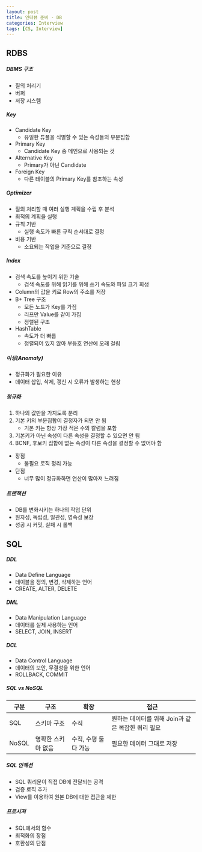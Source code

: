 ```yaml
---
layout: post
title: 인터뷰 준비 - DB
categories: Interview
tags: [CS, Interview]
---
```


## RDBS

##### DBMS 구조

- 질의 처리기
- 버퍼
- 저장 시스템

##### Key

- Candidate Key
  - 유일한 튜플을 식별할 수 있는 속성들의 부분집합
- Primary Key
  - Candidate Key 중 메인으로 사용되는 것
- Alternative Key
  - Primary가 아닌 Candidate
- Foreign Key
  - 다른 테이블의 Primary Key를 참조하는 속성

##### Optimizer

- 질의 처리할 때 여러 실행 계획을 수립 후 분석
- 최적의 계획을 실행
- 규칙 기반
  - 실행 속도가 빠른 규칙 순서대로 결정
- 비용 기반
  - 소요되는 작업을 기준으로 결정

##### Index

- 검색 속도를 높이기 위한 기술
  - 검색 속도를 위해 읽기를 위해 쓰기 속도와 파일 크기 희생
- Column의 값을 키로 Row의 주소를 저장
- B+ Tree 구조
  - 모든 노드가 Key를 가짐
  - 리프만 Value를 같이 가짐
  - 정렬된 구조
- HashTable
  - 속도가 더 빠름
  - 정렬되어 있지 않아 부등호 연산에 오래 걸림

##### 이상(Anomaly)

- 정규화가 필요한 이유
- 데이터 삽입, 삭제, 갱신 시 오류가 발생하는 현상

##### 정규화

1. 하나의 값만을 가지도록 분리
2. 기본 키의 부분집합이 결정자가 되면 안 됨
   - 기본 키는 항상 가장 적은 수의 칼럼을 포함
3. 기본키가 아닌 속성이 다른 속성을 결정할 수 있으면 안 됨
4. BCNF, 후보키 집합에 없는 속성이 다른 속성을 결정할 수 없어야 함

- 장점
  - 불필요 로직 정리 가능
- 단점
  - 너무 많이 정규화하면 연산이 많아져 느려짐

##### 트랜잭션

- DB를 변화시키는 하나의 작업 단위
- 원자성, 독립성, 일관성, 영속성 보장
- 성공 시 커밋, 실패 시 롤백

## SQL

##### DDL

- Data Define Language
- 테이블을 정의, 변경, 삭제하는 언어
- CREATE, ALTER, DELETE

##### DML

- Data Manipulation Language
- 데이터를 실제 사용하는 언어
- SELECT, JOIN, INSERT

##### DCL

- Data Control Language
- 데이터의 보안, 무결성을 위한 언어
- ROLLBACK, COMMIT

##### SQL vs NoSQL

| 구분  | 구조               | 확장                  | 접근                                              |
| ----- | ------------------ | --------------------- | ------------------------------------------------- |
| SQL   | 스키마 구조        | 수직                  | 원하는 데이터를 위해 Join과 같은 복잡한 쿼리 필요 |
| NoSQL | 명확한 스키마 없음 | 수직, 수평 둘 다 가능 | 필요한 데이터 그대로 저장                         |

##### SQL 인젝션

- SQL 쿼리문이 직접 DB에 전달되는 공격
- 검증 로직 추가
- View를 이용하여 원본 DB에 대한 접근을 제한

##### 프로시져

- SQL에서의 함수
- 최적화의 장점
- 호환성의 단점
